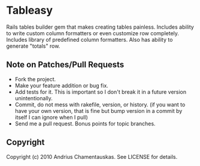 # Tableasy

Rails tables builder gem that makes creating tables painless.
Includes ability to write custom column formatters or even customize row completely.
Includes library of predefined column formatters. Also has ability to generate "totals" row.

## Note on Patches/Pull Requests

* Fork the project.
* Make your feature addition or bug fix.
* Add tests for it. This is important so I don't break it in a
  future version unintentionally.
* Commit, do not mess with rakefile, version, or history.
  (if you want to have your own version, that is fine but bump version in a commit by itself I can ignore when I pull)
* Send me a pull request. Bonus points for topic branches.

## Copyright

Copyright (c) 2010 Andrius Chamentauskas. See LICENSE for details.
